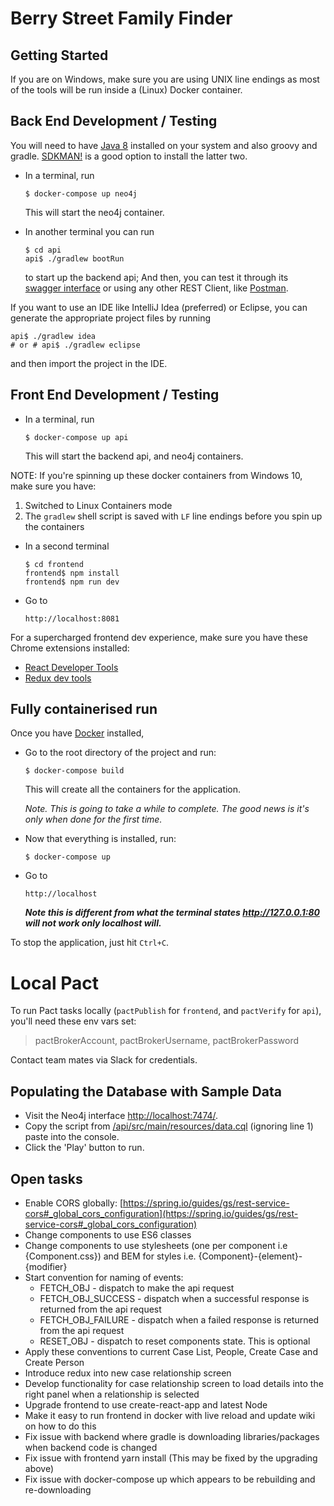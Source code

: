 # Berry Street Family Finder

## Getting Started

If you are on Windows, make sure you are using UNIX line endings as most of the tools will be run inside a (Linux) Docker container.


## Back End Development / Testing

You will need to have [Java 8](https://www.java.com/en/download/) installed on your system and also groovy and gradle. [SDKMAN!](sdkman.io) is a good option to install the latter two.

- In a terminal, run

  ```
  $ docker-compose up neo4j
  ```

  This will start the neo4j container.

- In another terminal you can run

  ```
  $ cd api
  api$ ./gradlew bootRun
  ```
  to start up the backend api; And then, you can test it through its [swagger interface](http://localhost:8080) or using any other REST Client, like [Postman](https://www.getpostman.com/).

If you want to use an IDE like IntelliJ Idea (preferred) or Eclipse, you can generate the appropriate project files by running

```
api$ ./gradlew idea
# or # api$ ./gradlew eclipse
```

and then import the project in the IDE.


## Front End Development / Testing

- In a terminal, run

  ```
  $ docker-compose up api
  ```

  This will start the backend api, and neo4j containers.

NOTE: If you're spinning up these docker containers from Windows 10, make sure you have:

 1. Switched to Linux Containers mode
 2. The `gradlew` shell script is saved with `LF` line endings before you spin up the containers

- In a second terminal

  ```
  $ cd frontend
  frontend$ npm install
  frontend$ npm run dev
  ```

- Go to

  ```
  http://localhost:8081
  ```

For a supercharged frontend dev experience, make sure you have these Chrome extensions installed:

- [React Developer Tools](https://chrome.google.com/webstore/detail/react-developer-tools/fmkadmapgofadopljbjfkapdkoienihi?hl=en)
- [Redux dev tools](https://chrome.google.com/webstore/detail/redux-devtools/lmhkpmbekcpmknklioeibfkpmmfibljd?hl=en)


## Fully containerised run

Once you have [Docker](https://www.docker.com/products/overview) installed,

- Go to the root directory of the project and run:

  ```
  $ docker-compose build
  ```

  This will create all the containers for the application.

  *Note. This is going to take a while to complete. The good news is it's only when done for the first time.*

- Now that everything is installed, run:

  ```
  $ docker-compose up
  ```

- Go to

  ```
  http://localhost
  ```

  **_Note this is different from what the terminal states http://127.0.0.1:80 will not work only localhost will._**

To stop the application, just hit `Ctrl+C`.


# Local Pact

To run Pact tasks locally (`pactPublish` for `frontend`, and `pactVerify` for `api`), you'll need these env vars set:
> pactBrokerAccount, pactBrokerUsername, pactBrokerPassword

Contact team mates via Slack for credentials.


## Populating the Database with Sample Data

- Visit the Neo4j interface [http://localhost:7474/](http://localhost:7474/).
- Copy the script from [/api/src/main/resources/data.cql](/api/src/main/resources/data.cql) (ignoring line 1) paste into the console.
- Click the 'Play' button to run.


## Open tasks

- Enable CORS globally: [https://spring.io/guides/gs/rest-service-cors#_global_cors_configuration](https://spring.io/guides/gs/rest-service-cors#_global_cors_configuration)
- Change components to use ES6 classes
- Change components to use stylesheets (one per component i.e {Component.css}) and BEM for styles i.e. {Component}-{element}-{modifier}
- Start convention for naming of events:
    - FETCH_OBJ - dispatch to make the api request
    - FETCH_OBJ_SUCCESS - dispatch when a successful response is returned from the api request
    - FETCH_OBJ_FAILURE - dispatch when a failed response is returned from the api request
    - RESET_OBJ - dispatch to reset components state. This is optional
- Apply these conventions to current Case List, People, Create Case and Create Person
- Introduce redux into new case relationship screen
- Develop functionality for case relationship screen to load details into the right panel when a relationship is selected
- Upgrade frontend to use create-react-app and latest Node
- Make it easy to run frontend in docker with live reload and update wiki on how to do this
- Fix issue with backend where gradle is downloading libraries/packages when backend code is changed
- Fix issue with frontend yarn install (This may be fixed by the upgrading above)
- Fix issue with docker-compose up which appears to be rebuilding and re-downloading
